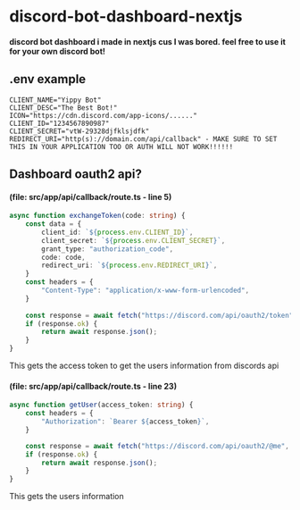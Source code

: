# discord-bot-dashboard-nextjs
#### discord bot dashboard i made in nextjs cus I was bored. feel free to use it for your own discord bot!

## .env example
```
CLIENT_NAME="Yippy Bot"
CLIENT_DESC="The Best Bot!"
ICON="https://cdn.discord.com/app-icons/......"
CLIENT_ID="1234567890987"
CLIENT_SECRET="vtW-29328djfklsjdfk"
REDIRECT_URI="http(s)://domain.com/api/callback" - MAKE SURE TO SET THIS IN YOUR APPLICATION TOO OR AUTH WILL NOT WORK!!!!!!
```

## Dashboard oauth2 api?

#### (file: src/app/api/callback/route.ts - line 5)
```ts
async function exchangeToken(code: string) {
    const data = {
        client_id: `${process.env.CLIENT_ID}`,
        client_secret: `${process.env.CLIENT_SECRET}`,
        grant_type: "authorization_code",
        code: code,
        redirect_uri: `${process.env.REDIRECT_URI}`,
    }
    const headers = {
        "Content-Type": "application/x-www-form-urlencoded",
    }
    
    const response = await fetch("https://discord.com/api/oauth2/token", { headers, method: "POST", body: new URLSearchParams(data) });
    if (response.ok) {
        return await response.json();
    }
}
```
This gets the access token to get the users information from discords api

#### (file: src/app/api/callback/route.ts - line 23)
```ts
async function getUser(access_token: string) {
    const headers = {
        "Authorization": `Bearer ${access_token}`,
    }

    const response = await fetch("https://discord.com/api/oauth2/@me", { headers, method: "GET" });
    if (response.ok) {
        return await response.json();
    }
}
```
This gets the users information